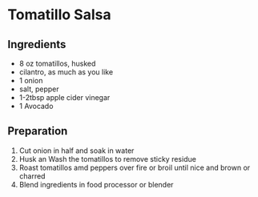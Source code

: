 # Tomatillo Salsa

## Ingredients

- 8 oz tomatillos, husked
- cilantro, as much as you like
- 1 onion
- salt, pepper
- 1-2tbsp  apple cider vinegar
- 1 Avocado

## Preparation
1. Cut onion in half and soak in water
2. Husk an Wash the tomatillos to remove sticky residue
3. Roast tomatillos amd peppers over fire or broil until nice and brown or charred
4. Blend ingredients in food processor or blender

